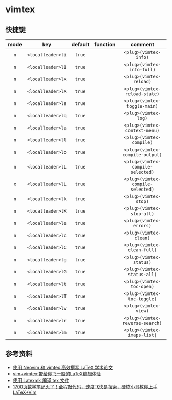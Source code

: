 # vimtex

## 快捷键

|mode|key|default|function|comment|
|:-:|:-:|:-:|:-:|:-:|
|`n`|`<localleader>li`|`true`||`<plug>(vimtex-info)`|
|`n`|`<localleader>lI`|`true`||`<plug>(vimtex-info-full)`|
|`n`|`<localleader>lx`|`true`||`<plug>(vimtex-reload)`|
|`n`|`<localleader>lX`|`true`||`<plug>(vimtex-reload-state)`|
|`n`|`<localleader>ls`|`true`||`<plug>(vimtex-toggle-main)`|
|`n`|`<localleader>lq`|`true`||`<plug>(vimtex-log)`|
|`n`|`<localleader>la`|`true`||`<plug>(vimtex-context-menu)`|
|`n`|`<localleader>ll`|`true`||`<plug>(vimtex-compile)`|
|`n`|`<localleader>lo`|`true`||`<plug>(vimtex-compile-output)`|
|`n`|`<localleader>lL`|`true`||`<plug>(vimtex-compile-selected)`|
|`x`|`<localleader>lL`|`true`||`<plug>(vimtex-compile-selected)`|
|`n`|`<localleader>lk`|`true`||`<plug>(vimtex-stop)`|
|`n`|`<localleader>lK`|`true`||`<plug>(vimtex-stop-all)`|
|`n`|`<localleader>le`|`true`||`<plug>(vimtex-errors)`|
|`n`|`<localleader>lc`|`true`||`<plug>(vimtex-clean)`|
|`n`|`<localleader>lC`|`true`||`<plug>(vimtex-clean-full)`|
|`n`|`<localleader>lg`|`true`||`<plug>(vimtex-status)`|
|`n`|`<localleader>lG`|`true`||`<plug>(vimtex-status-all)`|
|`n`|`<localleader>lt`|`true`||`<plug>(vimtex-toc-open)`|
|`n`|`<localleader>lT`|`true`||`<plug>(vimtex-toc-toggle)`|
|`n`|`<localleader>lv`|`true`||`<plug>(vimtex-view)`|
|`n`|`<localleader>lr`|`true`||`<plug>(vimtex-reverse-search)`|
|`n`|`<localleader>lm`|`true`||`<plug>(vimtex-imaps-list)`|

## 参考资料

- [使用 Neovim 和 vimtex 高效撰写 LaTeX 学术论文](https://sspai.com/post/64080)
- [vim+vimtex:带给你飞一般的LaTeX编辑体验](https://destinyenvoy.github.io/2020/09/07/how-to-use-vimtex/)
- [使用 Latexmk 编译 tex 文件](https://macplay.github.io/posts/shi-yong-latexmk-bian-yi-tex-wen-jian/)
- [1700页数学笔记火了！全程敲代码，速度飞快易搜索，硬核小哥教你上手LaTeX+Vim](https://zhuanlan.zhihu.com/p/60049290)
